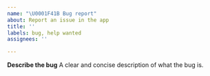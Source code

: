 ```yaml
---
name: "\U0001F41B Bug report"
about: Report an issue in the app
title: ''
labels: bug, help wanted
assignees: ''

---
```


**Describe the bug**
A clear and concise description of what the bug is.
